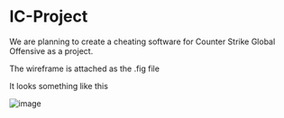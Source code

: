 # IC-Project
We are planning to create a cheating software for Counter Strike Global Offensive as a project.

The wireframe is attached as the .fig file

It looks something like this

![image](https://user-images.githubusercontent.com/71697245/222960878-d1e66a60-2a3a-4dbe-aa34-7aa58d2c2adb.png)

